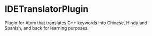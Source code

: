 # IDETranslatorPlugin
Plugin for Atom that translates C++ keywords into Chinese, Hindu and Spanish, and back for learning purposes.
